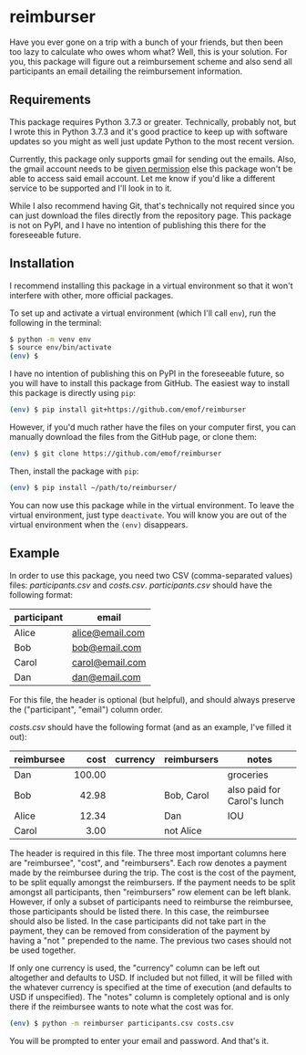 # reimburser

Have you ever gone on a trip with a bunch of your friends, but then been too
lazy to calculate who owes whom what? Well, this is your solution. For you,
this package will figure out a reimbursement scheme and also send all
participants an email detailing the reimbursement information.

## Requirements

This package requires Python 3.7.3 or greater. Technically, probably not, but I
wrote this in Python 3.7.3 and it's good practice to keep up with software
updates so you might as well just update Python to the most recent version.

Currently, this package only supports gmail for sending out the emails. Also,
the gmail account needs to be
[given permission](https://support.google.com/accounts/answer/6010255?hl=en)
else this package won't be able to access said email account.
Let me know if you'd like a different service to be supported and I'll look in
to it.

While I also recommend having Git, that's technically not required since you can
just download the files directly from the repository page. This package is not
on PyPI, and I have no intention of publishing this there for the foreseeable
future.

## Installation

I recommend installing this package in a virtual environment so that it won't
interfere with other, more official packages.

To set up and activate a virtual environment (which I'll call `env`), run the
following in the terminal:

```sh
$ python -m venv env
$ source env/bin/activate
(env) $
```

I have no intention of publishing this on PyPI in the foreseeable future, so 
you will have to install this package from GitHub. 
The easiest way to install this package is directly using `pip`:

```sh
(env) $ pip install git+https://github.com/emof/reimburser
```

However, if you'd much rather have the files on your computer first, you can 
manually download the files from the GitHub page, or clone them:

```sh
(env) $ git clone https://github.com/emof/reimburser
```

Then, install the package with `pip`:

```sh
(env) $ pip install ~/path/to/reimburser/
```

You can now use this package while in the virtual environment.
To leave the virtual environment, just type `deactivate`. 
You will know you are out of the virtual environment when the `(env)` 
disappears.

## Example

In order to use this package, you need two CSV (comma-separated values) files:
*participants.csv* and *costs.csv*. *participants.csv* should have the
following format:

| participant | email |
| ----------- | ----- |
| Alice | alice@email.com |
| Bob | bob@email.com |
| Carol | carol@email.com |
| Dan | dan@email.com |

For this file, the header is optional (but helpful), and should always preserve
the ("participant", "email") column order.

*costs.csv* should have the following format (and as an example, I've filled it
out):

| reimbursee | cost | currency | reimbursers | notes |
| ---------- | ---: | -------- | ----------- | ----- |
| Dan | 100.00 | | | groceries |
| Bob |  42.98 | | Bob, Carol | also paid for Carol's lunch |
| Alice | 12.34 | | Dan | IOU |
| Carol |  3.00 | | not Alice |

The header is required in this file. The three most important columns here are
"reimbursee", "cost", and "reimbursers". Each row denotes a payment made by the
reimbursee during the trip. The cost is the cost of the payment, to be split
equally amongst the reimbursers. If the payment needs to be split amongst all
participants, then "reimbursers" row element can be left blank. However, if
only a subset of participants need to reimburse the reimbursee, those
participants should be listed there. In this case, the reimbursee should also
be listed. In the case participants did not take part in the payment, they can
be removed from consideration of the payment by having a "not " prepended to
the name. The previous two cases should not be used together.

If only one currency is used, the "currency" column can be
left out altogether and defaults to USD. If included but not filled, it will be
filled with the whatever currency is specified at the time of execution (and
defaults to USD if unspecified). The "notes" column is completely optional and
is only there if the reimbursee wants to note what the cost was for.

```sh
(env) $ python -m reimburser participants.csv costs.csv
```

You will be prompted to enter your email and password. And that's it.
